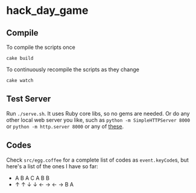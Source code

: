 hack_day_game
=============

Compile
-------

To compile the scripts once

    cake build

To continuously recompile the scripts as they change

    cake watch

Test Server
-----------

Run `./serve.sh`. It uses Ruby core libs, so no gems are needed. Or do any other
local web server you like, such as `python -m SimpleHTTPServer 8000` or `python
-m http.server 8000` or any of [these][Big list of http static server one-liners].

Codes
-----

Check `src/egg.coffee` for a complete list of codes as `event.keyCode`s, but
here's a list of the ones I have so far:

* A B A C A B B
* &uarr; &uarr; &darr; &darr; &larr; &rarr; &larr; &rarr; B A

[Big list of http static server one-liners]: https://gist.github.com/willurd/5720255
